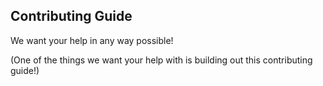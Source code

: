 ## Contributing Guide

We want your help in any way possible! 

(One of the things we want your help with is building out this contributing guide!)
